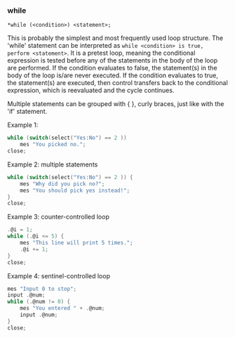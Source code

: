 
### while
```
*while (<condition>) <statement>;
```

This is probably the simplest and most frequently used loop structure. The 'while'
statement can be interpreted as `while <condition> is true, perform <statement>`.
It is a pretest loop, meaning the conditional expression is tested before any of the
statements in the body of the loop are performed. If the condition evaluates to
false, the statement(s) in the body of the loop is/are never executed. If the
condition evaluates to true, the statement(s) are executed, then control transfers
back to the conditional expression, which is reevaluated and the cycle continues.

Multiple statements can be grouped with { }, curly braces, just like with the 'if' statement.

Example 1:
```c
while (switch(select("Yes:No") == 2 ))
	mes "You picked no.";
close;
```

Example 2: multiple statements
```c
while (switch(select("Yes:No") == 2 )) {
	mes "Why did you pick no?";
	mes "You should pick yes instead!";
}
close;
```

Example 3: counter-controlled loop
```c
.@i = 1;
while (.@i <= 5) {
	mes "This line will print 5 times.";
	.@i += 1;
}
close;
```

Example 4: sentinel-controlled loop
```c
mes "Input 0 to stop";
input .@num;
while (.@num != 0) {
	mes "You entered " + .@num;
	input .@num;
}
close;
```
